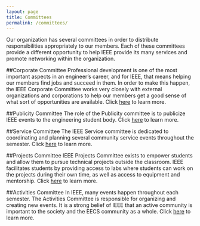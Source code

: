 ```yaml
---
layout: page
title: Committees
permalink: /committees/
---
```


Our organization has several committees in order to distribute responsibilities appropriately to our members. Each of these committees provide a different opportunity to help IEEE provide its many services and promote networking within the organization.

##Corporate Committee
Professional development is one of the most important aspects in an engineer’s career, and for IEEE, that means helping our members find jobs and succeed in them. In order to make this happen, the IEEE Corporate Committee works very closely with external organizations and corporations to help our members get a good sense of what sort of opportunities are available. Click [here](corporate/) to learn more.

##Publicity Committee
The role of the Publicity committee is to publicize IEEE events to the engineering student body. Click [here](publicity/) to learn more.

##Service Committee
The IEEE Service committee is dedicated to coordinating and planning several community service events throughout the semester. Click [here](service/) to learn more.

##Projects Committee
IEEE Projects Committee exists to empower students and allow them to pursue technical projects outside the classroom. IEEE facilitates students by providing access to labs where students can work on the projects during their own time, as well as access to equipment and mentorship. Click [here](projects/) to learn more.

##Activities Committee
In IEEE, many events happen throughout each semester. The Activities Committee is responsible for organizing and creating new events. It is a strong belief of IEEE that an active community is important to the society and the EECS community as a whole. Click [here](activities/) to learn more.